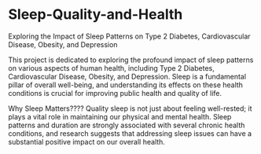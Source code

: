 # Sleep-Quality-and-Health
Exploring the Impact of Sleep Patterns on Type 2 Diabetes, Cardiovascular Disease, Obesity, and Depression


This project is dedicated to exploring the profound impact of sleep patterns on various aspects of human health, including Type 2 Diabetes, Cardiovascular Disease, Obesity, and Depression. Sleep is a fundamental pillar of overall well-being, and understanding its effects on these health conditions is crucial for improving public health and quality of life.

Why Sleep Matters????
Quality sleep is not just about feeling well-rested; it plays a vital role in maintaining our physical and mental health. Sleep patterns and duration are strongly associated with several chronic health conditions, and research suggests that addressing sleep issues can have a substantial positive impact on our overall health.
